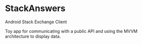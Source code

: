 # StackAnswers
Android Stack Exchange Client

Toy app for communicating with a public API and using the MVVM architecture to display data.
